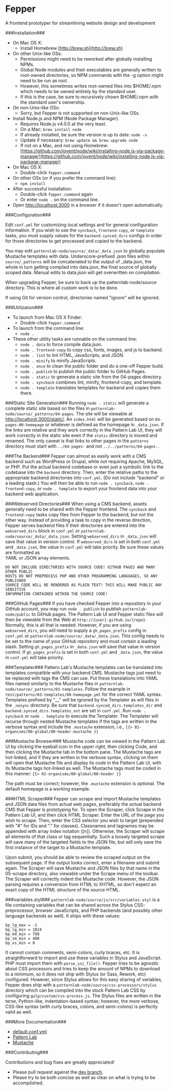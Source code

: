 Fepper
======

A frontend prototyper for streamlining website design and development

###Installation###

* On Mac OS X:
  * Install Homebrew [http://brew.sh](http://brew.sh)
* On other Unix-like OSs:
  * Permissions might need to be reworked after globally installing NPMs.
  * Global Node modules and their executables are generally written to root-owned directories, so NPM commands with the -g option might need to be run as root.
  * However, this sometimes writes root-owned files into $HOME/.npm which needs to be owned entirely by the standard user.
  * If this is the case, be sure to recursively chown $HOME/.npm with the standard user's ownership.
* On non-Unix-like OSs:
  * Sorry, but Fepper is not supported on non-Unix-like OSs.
* Install Node.js and NPM (Node Package Manager).
  * Requires Node.js v4.0.0 at the very least.
  * On a Mac: `brew install node`
  * If already installed, be sure the version is up to date: `node -v`
  * Update if necessary: `brew update && brew upgrade node`
  * If not on a Mac, and not using Homebrew:
[https://github.com/joyent/node/wiki/installing-node.js-via-package-manager](https://github.com/joyent/node/wiki/installing-node.js-via-package-manager)
* On Mac OS X:
  * Double-click `fepper.command`
* On other OSs (or if you prefer the command line):
  * `npm install`
* After successful installation:
  * Double-click `fepper.command` again
  * Or enter `node .` on the command line.
* Open [http://localhost:3000](http://localhost:3000) in a browser if it doesn't open automatically.

###Configuration###

Edit `conf.yml` for customizing local settings and for general configuration 
information. If you wish to use the `syncback`, `frontend-copy`, or `template` 
tasks, you must supply values for the `backend.synced_dirs` configs in order for 
those directories to get processed and copied to the backend.

You may edit `patternlab-node/source/_data/_data.json` to globally populate 
Mustache templates with data. Underscore-prefixed .json files within 
`source/_patterns` will be concatenated to the output of \_data.json, the whole 
in turn getting compiled into data.json, the final source of globally scoped 
data. Manual edits to data.json will get overwritten on compilation.

When upgrading Fepper, be sure to back up the patternlab-node/source directory. 
This is where all custom work is to be done.

If using Git for version control, directories named "ignore" will be ignored.

###Utilization###

* To launch from Mac OS X Finder:
  * Double-click `fepper.command`
* To launch from the command line:
  * `node .`
* These other utility tasks are runnable on the command line:
  * `node . data` to force compile data.json.
  * `node . frontend-copy` to copy css, fonts, images, and js to backend.
  * `node . lint` to lint HTML, JavaScripts, and JSON.
  * `node . minify` to minify JavaScripts.
  * `node . once` to clean the public folder and do a one-off Fepper build.
  * `node . publish` to publish the public folder to GitHub Pages.
  * `node . static` to generate a static site from the 04-pages directory.
  * `node . syncback` combines lint, minify, frontend-copy, and template.
  * `node . template` translates templates for backend and copies them there.

###Static Site Generation###
Running `node . static` will generate a complete static site based on the files 
in `patternlab-node/source/_patterns/04-pages`. The site will be viewable at
[http://localhost:3000/static/](http://localhost:3000/static/). An `index.html` 
will be generated based on `04-pages-00-homepage` or whatever is defined as the 
homepage in `_data.json`. If the links are relative and they work correctly in 
the Pattern Lab UI, they will work correctly in the static site even if the 
`static` directory is moved and renamed. The only caveat is that links to other 
pages in the `patterns` directory must start with `../04-pages-` and not 
`../../patterns/04-pages-`.

###The Backend###
Fepper can almost as easily work with a CMS backend such as WordPress or Drupal, 
while not requiring Apache, MySQL, or PHP. Put the actual backend codebase or 
even just a symbolic link to the codebase into the `backend` directory. Then, 
enter the relative paths to the appropriate backend directories into `conf.yml`. 
(Do not include "backend" or a leading slash.) You will then be able to run 
`node . syncback`, `node . frontend-copy`, or `node . template` to export your 
frontend data into your backend web application.

###Webserved Directories###
When using a CMS backend, assets generally need to be shared with the Fepper 
frontend. The `syncback` and `frontend-copy` tasks copy files from Fepper to the 
backend, but not the other way. Instead of providing a task to copy in the 
reverse direction, Fepper serves backend files if their directories are entered 
into the `webserved_dirs` block in `conf.yml` or `patternlab-node/source/_data/_data.json`. 
Setting `webserved_dirs` in `_data.json` will save that value in version 
control. If `webserved_dirs` is set in both `conf.yml` and `_data.json`, the 
value in `conf.yml` will take priority. Be sure these values are formatted as  
YAML or JSON array elements.

```
DO NOT INCLUDE DIRECTORIES WITH SOURCE CODE! GITHUB PAGES AND MANY OTHER PUBLIC 
HOSTS DO NOT PREPROCESS PHP AND OTHER PROGRAMMING LANGUAGES, SO ANY PUBLISHED 
SOURCE CODE WILL BE RENDERED AS PLAIN TEXT! THIS WILL MAKE PUBLIC ANY SENSITIVE 
INFORMATION CONTAINED WITHIN THE SOURCE CODE!
```

###GitHub Pages###
If you have checked Fepper into a repository in your GitHub account, you may run 
`node . publish` to publish `patternlab-node/public` to GitHub pages. The 
Pattern Lab UI and Fepper static files will then be viewable from the Web at 
`http://{user}.github.io/{repo}`. Normally, this is all that is needed. However, 
if you are using `webserved_dirs`, you will need to supply a `gh_pages_prefix` 
config in `conf.yml` or `patternlab-node/source/_data/_data.json`. This config 
needs to be set to the name of your GitHub repository and must contain a leading 
slash. Setting `gh_pages_prefix` in `_data.json` will save that value in version 
control. If `gh_pages_prefix` is set in both `conf.yml` and `_data.json`, the 
value in `conf.yml` will take priority.

###Templater###
Pattern Lab's Mustache templates can be translated into templates compatible 
with your backend CMS. Mustache tags just need to be replaced with tags the CMS 
can use. Put these translations into YAML files named similarly to the Mustache 
files in `patternlab-node/source/_patterns/03-templates`. Follow the example in 
`test/patterns/03-templates/00-homepage.yml` for the correct YAML syntax. 
Templates prefixed by "__" will be ignored by the Templater as will files in the 
`_nosync` directory. Be sure that `backend.synced_dirs.templates_dir` and 
`backend.synced_dirs.templates_ext` are set in `conf.yml`. Run `node . syncback` 
or `node . template` to execute the Templater. The Templater will recurse through 
nested Mustache templates if the tags are written in the verbose syntax and 
include the `.mustache` extension, i.e., `{{> 02-organisms/00-global/00-header.mustache }}`

###Mustache Browser###
Mustache code can be viewed in the Pattern Lab UI by clicking the eyeball icon 
in the upper right, then clicking Code, and then clicking the Mustache tab in 
the bottom pane. The Mustache tags are hot-linked, and if they are written in 
the verbose syntax, clicking on them will open that Mustache file and display 
its code in the Pattern Lab UI, with its Mustache tags hot-linked as well. The 
Mustache tags must be coded in this manner: `{{> 02-organisms/00-global/00-header }}`

The path must be correct; however, the `.mustache` extension is optional. The 
default homepage is a working example.

###HTML Scraper###
Fepper can scrape and import Mustache templates and JSON data files from actual 
web pages, preferably the actual backend CMS that Fepper is prototyping for. To 
open the Scraper, click Scrape in the Pattern Lab UI, and then click HTML 
Scraper. Enter the URL of the page you wish to scrape. Then, enter the CSS 
selector you wish to target (prepended with "#" for IDs and "." for classes). 
Classnames and tagnames may be appended with array index notation ([n]). 
Otherwise, the Scraper will scrape all elements of that class or tag 
sequentially. Such a loosely targeted scrape will save many of the targeted 
fields to the JSON file, but will only save the first instance of the target to 
a Mustache template.

Upon submit, you should be able to review the scraped output on the subsequent 
page. If the output looks correct, enter a filename and submit again. The 
Scraper will save Mustache and JSON files by that name in the 05-scrape 
directory, also viewable under the Scrape menu of the toolbar. The Scraper will 
correctly indent the Mustache code. However, the JSON parsing requires a 
conversion from HTML to XHTML, so don't expect an exact copy of the HTML 
structure of the source HTML.

###variables.styl###
`patternlab-node/source/js/src/variables.styl` is a file containing variables 
that can be shared across the Stylus CSS-preprocessor, browser JavaScripts, and 
PHP backends (and possibly other language backends as well). It ships with these 
values:

```
bp_lg_max = -1
bp_lg_min = 1024
bp_md_min = 768
bp_sm_min = 480
bp_xs_min = 0
```

It cannot contain comments, semi-colons, curly braces, etc. It is 
straightforward to import and use these variables in Stylus and JavaScript. PHP 
must import them with `parse_ini_file()`. Fepper tries to be agnostic about CSS 
processors and tries to keep the amount of NPMs to download to a minimum, so it 
does not ship with Stylus (or Sass, Rework, etc) configured. However, since 
Stylus allows for this easy sharing of variables, Fepper does ship with a 
`patternlab-node/source/css-processors/stylus` directory which can be compiled 
into the stock Pattern Lab CSS by configuring `gulp/custom/css-process.js`. The 
Stylus files are written in the terse, Python-like, indentation-based syntax; 
however, the more verbose, CSS-like syntax (with curly braces, colons, and 
semi-colons) is perfectly valid as well.

###More Documentation###

* [default.conf.yml](https://github.com/electric-eloquence/fepper/blob/master/default.conf.yml)
* [Pattern Lab](http://patternlab.io/docs/index.html)
* [Mustache](https://mustache.github.io/mustache.5.html)

###Contributing###

Contributions and bug fixes are greatly appreciated!

* Please pull request against the [dev branch](https://github.com/electric-eloquence/fepper/tree/dev).
* Please try to be both concise as well as clear on what is trying to be accomplished.
